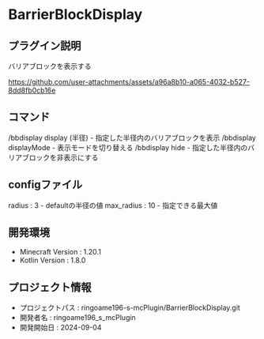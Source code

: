 # BarrierBlockDisplay

## プラグイン説明
バリアブロックを表示する

https://github.com/user-attachments/assets/a96a8b10-a065-4032-b527-8dd8fb0cb16e

## コマンド
/bbdisplay display (半径) - 指定した半径内のバリアブロックを表示
/bbdisplay displayMode - 表示モードを切り替える
/bbdisplay hide - 指定した半径内のバリアブロックを非表示にする

## configファイル
radius : 3 - defaultの半径の値
max_radius : 10 - 指定できる最大値

## 開発環境
- Minecraft Version : 1.20.1
- Kotlin Version : 1.8.0

## プロジェクト情報
- プロジェクトパス : ringoame196-s-mcPlugin/BarrierBlockDisplay.git
- 開発者名 : ringoame196_s_mcPlugin
- 開発開始日 : 2024-09-04
